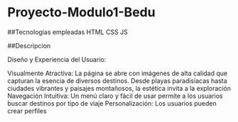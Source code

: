 # Proyecto-Modulo1-Bedu
##Tecnologias empleadas
HTML
CSS
JS

##Descripcion

Diseño y Experiencia del Usuario:

Visualmente Atractiva: La página se abre con imágenes de alta calidad que capturan la esencia de diversos destinos. Desde playas paradisíacas hasta ciudades vibrantes y paisajes montañosos, la estética invita a la exploración
Navegación Intuitiva: Un menú claro y fácil de usar permite a los usuarios buscar destinos por tipo de viaje 
Personalización: Los usuarios pueden crear perfiles 

